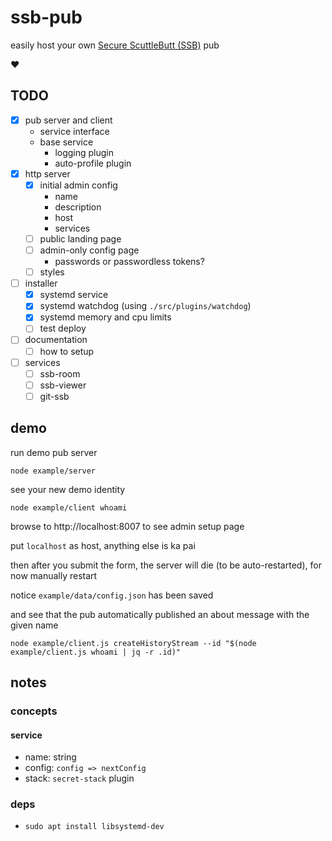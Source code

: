 # ssb-pub

easily host your own [Secure ScuttleButt (SSB)](https://www.scuttlebutt.nz) pub

:heart:

## TODO

- [x] pub server and client
  - service interface
  - base service
    - logging plugin
    - auto-profile plugin
- [x] http server
  - [x] initial admin config
    - name
    - description
    - host
    - services
  - [ ] public landing page
  - [ ] admin-only config page
    - passwords or passwordless tokens?
  - [ ] styles
- [ ] installer
  - [x] systemd service
  - [x] systemd watchdog (using `./src/plugins/watchdog`)
  - [x] systemd memory and cpu limits
  - [ ] test deploy
- [ ] documentation
  - [ ] how to setup
- [ ] services
  - [ ] ssb-room
  - [ ] ssb-viewer
  - [ ] git-ssb

## demo

run demo pub server

```shell
node example/server
```

see your new demo identity

```shell
node example/client whoami
```

browse to http://localhost:8007 to see admin setup page

put `localhost` as host, anything else is ka pai

then after you submit the form, the server will die (to be auto-restarted), for now manually restart

notice `example/data/config.json` has been saved

and see that the pub automatically published an about message with the given name

```shell
node example/client.js createHistoryStream --id "$(node example/client.js whoami | jq -r .id)"
```

## notes

### concepts

#### service

- name: string
- config: `config => nextConfig`
- stack: `secret-stack` plugin

### deps

- `sudo apt install libsystemd-dev`
